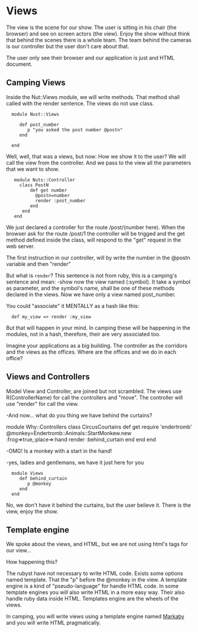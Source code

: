 # Views

The view is the scene for our show. The user is sitting in his chair
(the browser) and see on screen actors (the view). Enjoy the show
without think that behind the scenes there is a whole team. The team
behind the cameras is our controller but the user don't care about
that.

The user only see their browser and our application is just and HTML document.


## Camping Views

Inside the Nut::Views module, we will write methods. That method shall called
with the render sentence. The views do not use class.

      module Nust::Views

         def post_number
            p "you asked the post number @postn"
         end

      end

Well, well, that was a views, but now: How we show it to the user? We will call
the view from the controller. And we pass to the view all the parameters that we
want to show.

       module Nuts::Controller
         class PostN
             def get number
               @postn=number
               render :post_number
             end
          end
       end

We just declared a controller for the route /post/(number here). When the browser
ask for the route /post/1 the controller will be trigged and the get
method defined inside the class, will respond to the "get" request in
the web server.

The first instruction in our controller, will by write the number in the @postn
variable and then "render"

But what is `render`? This sentence is not from ruby, this is a camping's
sentence and mean: -show now the view named (:symbol). It take a symbol
as parameter, and the symbol's name, shall be one of these methods
declared in the views. Now we have only a view named post_number.

You could "associate" it MENTALLY as a hash like this:

      def my_view => render :my_view

But that will happen in your mind. In camping these will be happening in
the modules, not in a hash, therefore, their are very associated too.

Imagine your applications as a big building. The controller as the
corridors and the views as the offices. Where are the offices and we do
in each office?

## Views and Controllers

Model View and Controller, are joined but not scrambled. The views use
R(ControllerName) for call the controllers and "move". The controller
will use "render" for call the view.

-And now... what do you thing we have behind the curtains?

   module Why::Controllers
      class CircusCourtains
         def get
            require 'endertromb'
            @monkey=Endertromb::Animals::StartMonkew.new :frog=>true,:place=>:hand
            render :behind_curtain
         end
      end
   end

-OMG! Is a monkey with a start in the hand!

-yes, ladies and gentlemans, we have it just here for you

      module Views
         def behind_curtain
            p @monkey
         end
      end

No, we don't have it behind the curtains, but the user believe it. There
is the view, enjoy the show.

## Template engine

We spoke about the views, and HTML, but we are not using html's tags for
our view...

How happening this?

The rubyst have not necessary to write HTML code. Exists some options
named template. That the "p" before the @monkey in the view. A template
engine is a kind of "pseudo-language" for handle HTML code. In some
template engines you will also write HTML in a more easy way. Their also
handle ruby data inside HTML. Templates engine are the wheels of the
views.

In camping, you will write views using a template engine named
[Markaby](05_more_about_markaby.md) and you will write HTML pragmatically.
